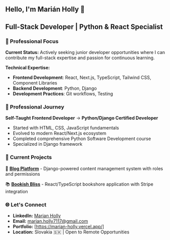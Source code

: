 ## Hello, I'm Marián Holly 👋

## Full-Stack Developer | Python & React Specialist

### 🚀 Professional Focus

**Current Status:** Actively seeking junior developer opportunities where I can contribute my full-stack expertise and passion for continuous learning.

**Technical Expertise:**
- **Frontend Development**: React, Next.js, TypeScript, Tailwind CSS, Component Libraries
- **Backend Development**: Python, Django
- **Development Practices**: Git workflows, Testing

### 💼 Professional Journey

**Self-Taught Frontend Developer** → **Python/Django Certified Developer**
- Started with HTML, CSS, JavaScript fundamentals
- Evolved to modern React/Next.js ecosystem
- Completed comprehensive Python Software Development course
- Specialized in Django framework 

### 🎯 Current Projects

🔨 **[Blog Platform](link)** - Django-powered content management system with roles and permissions

📚 **[Bookish Bliss](link)** - React/TypeScript bookshore application with Stripe integration

### 🌐 Let's Connect

- **LinkedIn:** [Marian Holly](https://www.linkedin.com/in/marian-holly-291b62306/)
- **Email:** [marian.holly7117@gmail.com](mailto:marian.holly7117@gmail.com)
- **Portfolio:** [https://marian-holly.vercel.app/]
- **Location:** Slovakia 🇸🇰 | Open to Remote Opportunities
